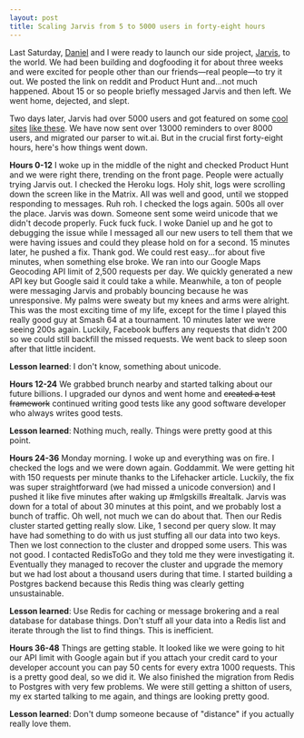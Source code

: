 ```yaml
---
layout: post
title: Scaling Jarvis from 5 to 5000 users in forty-eight hours
---
```


Last Saturday, [Daniel](http://danielballe.com/) and I were ready to launch our side project, [Jarvis](http://hellojarvis.io), to
the world. We had been building and dogfooding it for about three weeks and
were excited for people other than our friends—real people—to try it out. We
posted the link on reddit and Product Hunt and...not much happened. About 15
or so people briefly messaged Jarvis and then left. We went home, dejected, and
slept.

Two days later, Jarvis had over 5000 users and got featured on some [cool sites](https://www.producthunt.com/tech/jarvis-2)
[like these](http://lifehacker.com/jarvis-is-a-facebook-chat-bot-that-can-handle-your-remi-1776834190?utm_campaign=socialflow_lifehacker_facebook&utm_source=lifehacker_facebook&utm_medium=socialflow). We have now sent <span id="jarvis-post-num-reminders">over 13000</span> reminders to <span id="jarvis-post-num-users">over 8000</span> users,
and migrated our parser to wit.ai. But in the crucial first forty-eight hours, here's how things went down.

**Hours 0-12**
I woke up in the middle of the night and checked Product Hunt and we were right
there, trending on the front page. People were actually trying Jarvis out. I
checked the Heroku logs. Holy shit, logs were scrolling down the screen like in
the Matrix. All was well and good, until we stopped responding to messages. Ruh
roh. I checked the logs again. 500s all over the place. Jarvis was down. Someone
sent some weird unicode that we didn't decode properly. Fuck fuck fuck. I woke
Daniel up and he got to debugging the issue while I messaged all our new users
to tell them that we were having issues and could they please hold on for a
second. 15 minutes later, he pushed a fix. Thank god. We could rest
easy...for about five minutes, when something else broke. We ran into our Google
Maps Geocoding API limit of 2,500 requests per day. We quickly generated a new
API key but Google said it could take a while. Meanwhile, a ton of people were
messaging Jarvis and probably bouncing because he was unresponsive. My palms
were sweaty but my knees and arms were alright. This was the most exciting
time of my life, except for the time I played this really good guy at Smash 64
at a tournament. 10 minutes later we were seeing 200s again. Luckily, Facebook
buffers any requests that didn't 200 so we could still backfill the missed
requests. We went back to sleep soon after that little incident.

**Lesson learned**: I don't know, something about unicode.

**Hours 12-24**
We grabbed brunch nearby and started talking about our future billions. I upgraded
our dynos and went home and <del>created a test framework</del> continued writing good tests
like any good software developer who always writes good tests.

**Lesson learned**: Nothing much, really. Things were pretty good at this point.

**Hours 24-36**
Monday morning. I woke up and everything was on fire. I checked the logs and
we were down again. Goddammit. We were getting hit with 150 requests
per minute thanks to the Lifehacker article. Luckily, the fix was super
straightforward (we had missed a unicode conversion)  and I pushed it like
five minutes after waking up #mlgskills #realtalk. Jarvis was down for a
total of about 30 minutes at this point, and we probably lost a bunch of
traffic. Oh well, not much we can do about that. Then our Redis cluster
started getting really slow. Like, 1 second per query slow. It may have
had something to do with us just stuffing all our data into two keys. Then
we lost connection to the cluster and dropped some users. This was not
good. I contacted RedisToGo and they told me they were investigating it.
Eventually they managed to recover the cluster and upgrade the memory but
we had lost about a thousand users during that time. I started building a
Postgres backend because this Redis thing was clearly getting unsustainable.

**Lesson learned**: Use Redis for caching or message brokering and a real
database for database things. Don't stuff all your data into a Redis list
and iterate through the list to find things. This is inefficient.

**Hours 36-48**
Things are getting stable. It looked like we were going to hit our API limit
with Google again but if you attach your credit card to your developer account
you can pay 50 cents for every extra 1000 requests. This is a pretty good deal,
so we did it. We also finished the migration from Redis to Postgres with very
few problems. We were still getting a shitton of users, my ex started talking
to me again, and things are looking pretty good.

**Lesson learned**: Don't dump someone because of "distance" if you actually really love them.

<script src="/public/scripts/jarvis.js" defer></script>
